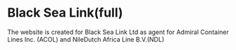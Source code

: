 # Black Sea Link(full)

The website is created for Black Sea Link Ltd as agent for Admiral Container Lines Inc. (ACOL) and NileDutch Africa Line B.V.(NDL)
